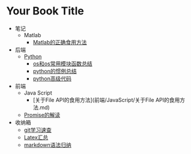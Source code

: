 # Your Book Title

- 笔记
  - Matlab
    * [Matlab的正确食用方法](笔记/Matlab/Matlab的正确食用方法.md)
- 后端
  - [Python](后端/python/README.md)
    * [os和os常用模块函数总结](后端/python/os和os常用模块函数总结.md)
    * [python的惯例总结](后端/python/python的惯例总结.md)
    * [python高级代码](后端/python/python高级代码.md)
- 前端
  - Java Script
    * [关于File API的食用方法](前端/JavaScript/关于File API的食用方法.md)
  * [Promise的解读](前端/Promise的解读.md)
- 收纳箱
  * [git学习速查](收纳箱/git学习速查.md)
  * [Latex汇总](收纳箱/Latex汇总.md)
  * [markdown语法归纳](收纳箱/markdown语法归纳.md)
